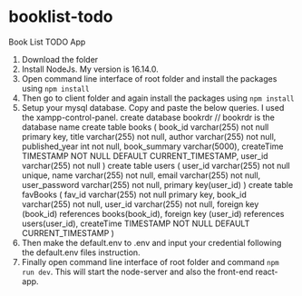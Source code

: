 # booklist-todo
Book List TODO App

1.	Download the folder
2.	Install NodeJs. My version is 16.14.0.
3.	Open command line interface of root folder and install the packages using `npm install`
4.	Then go to client folder and again install the packages using `npm install`
5.	Setup your mysql database. Copy and paste the below queries. I used the xampp-control-panel.
create database bookrdr    // bookrdr is the database name
create table books (
    	book_id varchar(255) not null primary key,
	title varchar(255) not null,
    	author varchar(255) not null,
   	published_year int not null,
    	book_summary varchar(5000),
              createTime TIMESTAMP NOT NULL DEFAULT CURRENT_TIMESTAMP,
	user_id varchar(255) not null
)
create table users (
	user_id varchar(255) not null unique,
   	 name varchar(255) not null,
   	 email varchar(255) not null,
    	user_password varchar(255) not null,
    	primary key(user_id)
)
create table favBooks (
	fav_id varchar(255) not null primary key,
    	book_id varchar(255) not null,
   	user_id varchar(255) not null,
    	foreign key (book_id) references books(book_id),
   	foreign key (user_id) references users(user_id),
createTime TIMESTAMP NOT NULL DEFAULT CURRENT_TIMESTAMP
)
6.	Then make the default.env to .env and input your credential following the default.env files instruction.
7.	Finally open command line interface of root folder and command `npm run dev`. This will start the node-server and also the front-end react-app.


